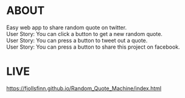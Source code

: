 # ABOUT
Easy web app to share random quote on twitter. <br />
User Story: You can click a button to get a new random quote. <br />
User Story: You can press a button to tweet out a quote. <br />
User Story: You can press a button to share this project on facebook.
# LIVE
https://fjollsfinn.github.io/Random_Quote_Machine/index.html